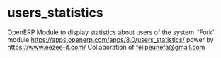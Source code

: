 # users_statistics
OpenERP Module to display statistics about users of the system.
'Fork' module https://apps.openerp.com/apps/8.0/users_statistics/ power by https://www.eezee-it.com/
Collaboration of felipeunefa@gmail.com

